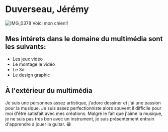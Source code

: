 # Duverseau, Jérémy
![IMG_0378](https://user-images.githubusercontent.com/47800238/214940808-fc3e51e3-cd07-4e72-bd5a-22dead13e30b.jpeg)
Voici mon chien!!

## Mes intérets dans le domaine du multimédia sont les suivants:
- Les jeux vidéo
- Le montage le vidéo
- Le 3d
- Le design graphic

## À l'extérieur du multimédia
Je suis une personnes assez artistique, j'adore dessiner et j'ai une passion pour la musique. Je suis assez perfectionniste alors souvent il difficile pour moi d'être satisfait avec mes créations. Malgré le fait que j'aime la musique, je ne suis pas très bon avec un instrument, je suis présentement entrain d'apprendre à jouer la guitar.
:grin:
